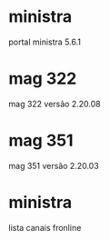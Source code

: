 # ministra
 portal ministra 5.6.1
# mag 322
 mag 322 versão 2.20.08
# mag 351
 mag 351 versão 2.20.03
# ministra
 lista canais fronline